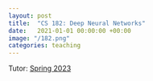 ```yaml
---
layout: post
title:  "CS 182: Deep Neural Networks"
date:   2021-01-01 00:00:00 +00:00
image: "/182.png"
categories: teaching
---
```

Tutor: <a href="https://inst.eecs.berkeley.edu/~cs182/sp23/">Spring 2023</a>


